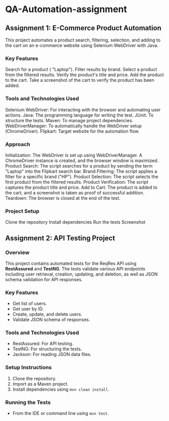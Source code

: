 # QA-Automation-assignment

## Assignment 1: E-Commerce Product Automation
This project automates a product search, filtering, selection, and adding to the cart on an e-commerce website using Selenium WebDriver with Java.

### Key Features
Search for a product ( "Laptop").
Filter results by brand.
Select a product from the filtered results.
Verify the product's title and price.
Add the product to the cart.
Take a screenshot of the cart to verify the product has been added.

### Tools and Technologies Used
Selenium WebDriver: For interacting with the browser and automating user actions.
Java: The programming language for writing the test.
JUnit: To structure the tests.
Maven: To manage project dependencies.
WebDriverManager: To automatically handle the WebDriver setup (ChromeDriver).
Flipkart: Target website for the automation flow.

### Approach
Initialization: The WebDriver is set up using WebDriverManager. A ChromeDriver instance is created, and the browser window is maximized.
Product Search: The script searches for a product by sending the term "Laptop" into the Flipkart search bar.
Brand Filtering: The script applies a filter for a specific brand ("HP").
Product Selection: The script selects the first product from the filtered results.
Product Verification: The script captures the product title and price.
Add to Cart: The product is added to the cart, and a screenshot is taken as proof of successful addition.
Teardown: The browser is closed at the end of the test.

### Project Setup
Clone the repository
Install dependencies
Run the tests
Screenshot

## Assignment 2: API Testing Project

### Overview
This project contains automated tests for the ReqRes API using **RestAssured** and **TestNG**. The tests validate various API endpoints including user retrieval, creation, updating, and deletion, as well as JSON schema validation for API responses.

### Key Features
- Get list of users.
- Get user by ID.
- Create, update, and delete users.
- Validate JSON schema of responses.

### Tools and Technologies Used
- RestAssured: For API testing.
- TestNG: For structuring the tests.
- Jackson: For reading JSON data files.

### Setup Instructions
1. Clone the repository.
2. Import as a Maven project.
3. Install dependencies using `mvn clean install`.

### Running the Tests
- From the IDE or command line using `mvn test`.


